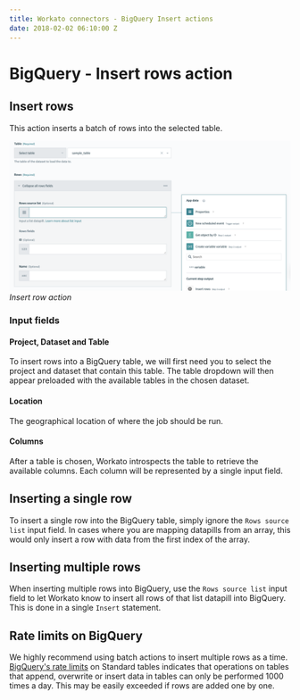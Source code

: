 ```yaml
---
title: Workato connectors - BigQuery Insert actions
date: 2018-02-02 06:10:00 Z
---
```


# BigQuery - Insert rows action

## Insert rows
This action inserts a batch of rows into the selected table.

![Insert row action](/assets/images/bigquery/insert-row-action.png)
*Insert row action*

### Input fields
#### Project, Dataset and Table
To insert rows into a BigQuery table, we will first need you to select the project and dataset that contain this table. The table dropdown will then appear preloaded with the available tables in the chosen dataset.

#### Location
The geographical location of where the job should be run.

#### Columns
After a table is chosen, Workato introspects the table to retrieve the available columns. Each column will be represented by a single input field.

## Inserting a single row
To insert a single row into the BigQuery table, simply ignore the `Rows source list` input field. In cases where you are mapping datapills from an array, this would only insert a row with data from the first index of the array.

## Inserting multiple rows
When inserting multiple rows into BigQuery, use the `Rows source list` input field to let Workato know to insert all rows of that list datapill into BigQuery. This is done in a single `Insert` statement.

## Rate limits on BigQuery
We highly recommend using batch actions to insert multiple rows as a time. [BigQuery's rate limits](https://cloud.google.com/bigquery/quotas#standard_tables) on Standard tables indicates that operations on tables that append, overwrite or insert data in tables can only be performed 1000 times a day. This may be easily exceeded if rows are added one by one.
